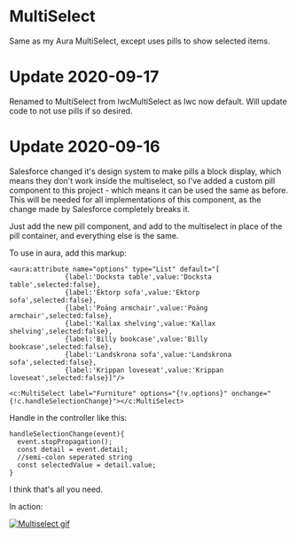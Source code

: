 # MultiSelect
Same as my Aura MultiSelect, except uses pills to show selected items.

# Update 2020-09-17
Renamed to MultiSelect from lwcMultiSelect as lwc now default. Will update code to not use pills if so desired.

# Update 2020-09-16
Salesforce changed it's design system to make pills a block display, which means they don't work inside the multiselect, so I've added a custom pill component
to this project - which means it can be used the same as before. This will be needed for all implementations of this component, as the change made by Salesforce completely breaks it. 

Just add the new pill component, and add to the multiselect in place of the pill container, and everything else is the same.

To use in aura, add this markup:

    <aura:attribute name="options" type="List" default="[
                  {label:'Docksta table',value:'Docksta table',selected:false},
                  {label:'Ektorp sofa',value:'Ektorp sofa',selected:false},
                  {label:'Poäng armchair',value:'Poäng armchair',selected:false},
                  {label:'Kallax shelving',value:'Kallax shelving',selected:false},
                  {label:'Billy bookcase',value:'Billy bookcase',selected:false},
                  {label:'Landskrona sofa',value:'Landskrona sofa',selected:false},
                  {label:'Krippan loveseat',value:'Krippan loveseat',selected:false}]"/>

    <c:MultiSelect label="Furniture" options="{!v.options}" onchange="{!c.handleSelectionChange}"></c:MultiSelect>

Handle in the controller like this:

    handleSelectionChange(event){
      event.stopPropagation();
      const detail = event.detail;
      //semi-colon seperated string
      const selectedValue = detail.value;
    }
    
I think that's all you need.
   

In action:

[![Multiselect gif][1]][1]

[1]: https://media.giphy.com/media/l0Qlzg9JJcujQc0KrE/giphy.gif

